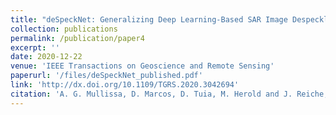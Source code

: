 ```yaml
---
title: "deSpeckNet: Generalizing Deep Learning-Based SAR Image Despeckling"
collection: publications
permalink: /publication/paper4
excerpt: ''
date: 2020-12-22
venue: 'IEEE Transactions on Geoscience and Remote Sensing'
paperurl: '/files/deSpeckNet_published.pdf'
link: 'http://dx.doi.org/10.1109/TGRS.2020.3042694'
citation: 'A. G. Mullissa, D. Marcos, D. Tuia, M. Herold and J. Reiche, "deSpeckNet: Generalizing Deep Learning-Based SAR Image Despeckling," in IEEE Transactions on Geoscience and Remote Sensing, vol. 60, pp. 1-15, 2022'
---
```


